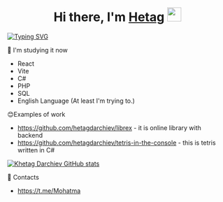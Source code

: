<h1 align="center">Hi there, I'm <a href="https://daniilshat.ru/" target="_blank">Hetag</a> 
<img src="https://github.com/blackcater/blackcater/raw/main/images/Hi.gif" height="32"/></h1>
<a href="https://git.io/typing-svg"><img src="https://readme-typing-svg.herokuapp.com?font=Calibri&weight=700&size=34&pause=1000&color=F70000&center=true&vCenter=true&repeat=false&width=435&lines=Welcome+to+my+profile" alt="Typing SVG" /></a>

🌱 I'm studying it now
- React
- Vite
- C#
- PHP
- SQL
- English Language (At least I'm trying to.)

😊Examples of work
- https://github.com/hetagdarchiev/librex - it is online library with backend
- https://github.com/hetagdarchiev/tetris-in-the-console - this is tetris written in C#

[![Khetag Darchiev GitHub stats](https://github-readme-stats.vercel.app/api?username=hetagdarchiev&show_icons=true&theme=radical)](https://github.com/ваш_ник)  

🔗 Contacts 
- https://t.me/Mohatma
